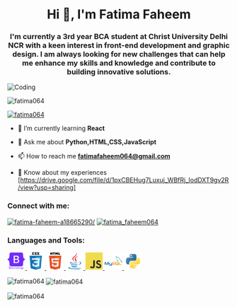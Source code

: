 <h1 align="center">Hi 👋, I'm Fatima Faheem</h1>
<h3 align="center">I'm currently a 3rd year BCA student at Christ University Delhi NCR with a keen interest in front-end development and graphic design. I am always looking for new challenges that can help me enhance my skills and knowledge and contribute to building innovative solutions.</h3>
<img align"right" alt="Coding" width="400" src="https://media.baamboozle.com/uploads/images/144726/1664375442_31055_gif-url.gif">


<p align="left"> <img src="https://komarev.com/ghpvc/?username=fatima064&label=Profile%20views&color=0e75b6&style=flat" alt="fatima064" /> </p>

<p align="left"> <a href="https://github.com/ryo-ma/github-profile-trophy"><img src="https://github-profile-trophy.vercel.app/?username=fatima064" alt="fatima064" /></a> </p>

- 🌱 I’m currently learning **React**

- 💬 Ask me about **Python,HTML,CSS,JavaScript**

- 📫 How to reach me **fatimafaheem064@gmail.com**

- 📄 Know about my experiences [https://drive.google.com/file/d/1pxCBEHug7Luxuj_WBfRj_IodDXT9gv2R/view?usp=sharing]

<h3 align="left">Connect with me:</h3>
<p align="left">
<a href="https://linkedin.com/in/fatima-faheem-a18665290/" target="blank"><img align="center" src="https://raw.githubusercontent.com/rahuldkjain/github-profile-readme-generator/master/src/images/icons/Social/linked-in-alt.svg" alt="fatima-faheem-a18665290/" height="30" width="40" /></a>
<a href="https://instagram.com/fatima_faheem064" target="blank"><img align="center" src="https://raw.githubusercontent.com/rahuldkjain/github-profile-readme-generator/master/src/images/icons/Social/instagram.svg" alt="fatima_faheem064" height="30" width="40" /></a>
</p>

<h3 align="left">Languages and Tools:</h3>
<p align="left"> <a href="https://getbootstrap.com" target="_blank" rel="noreferrer"> <img src="https://raw.githubusercontent.com/devicons/devicon/master/icons/bootstrap/bootstrap-plain-wordmark.svg" alt="bootstrap" width="40" height="40"/> </a> <a href="https://www.w3schools.com/css/" target="_blank" rel="noreferrer"> <img src="https://raw.githubusercontent.com/devicons/devicon/master/icons/css3/css3-original-wordmark.svg" alt="css3" width="40" height="40"/> </a> <a href="https://www.w3.org/html/" target="_blank" rel="noreferrer"> <img src="https://raw.githubusercontent.com/devicons/devicon/master/icons/html5/html5-original-wordmark.svg" alt="html5" width="40" height="40"/> </a> <a href="https://www.java.com" target="_blank" rel="noreferrer"> <img src="https://raw.githubusercontent.com/devicons/devicon/master/icons/java/java-original.svg" alt="java" width="40" height="40"/> </a> <a href="https://developer.mozilla.org/en-US/docs/Web/JavaScript" target="_blank" rel="noreferrer"> <img src="https://raw.githubusercontent.com/devicons/devicon/master/icons/javascript/javascript-original.svg" alt="javascript" width="40" height="40"/> </a> <a href="https://www.mysql.com/" target="_blank" rel="noreferrer"> <img src="https://raw.githubusercontent.com/devicons/devicon/master/icons/mysql/mysql-original-wordmark.svg" alt="mysql" width="40" height="40"/> </a> <a href="https://www.python.org" target="_blank" rel="noreferrer"> <img src="https://raw.githubusercontent.com/devicons/devicon/master/icons/python/python-original.svg" alt="python" width="40" height="40"/> </a> </p>

<p><img align="left" src="https://github-readme-stats.vercel.app/api/top-langs?username=fatima064&show_icons=true&locale=en&layout=compact" alt="fatima064" /></p>

<p>&nbsp;<img align="center" src="https://github-readme-stats.vercel.app/api?username=fatima064&show_icons=true&locale=en" alt="fatima064" /></p>

<p><img align="center" src="https://github-readme-streak-stats.herokuapp.com/?user=fatima064&" alt="fatima064" /></p>
